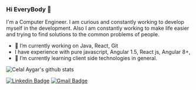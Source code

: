 ### Hi EveryBody 👋
I'm a Computer Engineer. I am curious and constantly working to develop myself in the development. Also I am constantly working to make life easier and trying to find solutions to the common problems of people.

- 🔭 I’m currently working on Java, React, Git
- I have experience with pure javascript, Angular 1.5, React js, Angular 8+,
- 🌱 I’m currently learning client side technologies in general.

![Celal Aygar's github stats](https://github-readme-stats.vercel.app/api?username=celalaygar&show_icons=true)

[![Linkedin Badge](https://img.shields.io/badge/-celalaygar-blue?style=flat-square&logo=Linkedin&logoColor=white&link=https://www.linkedin.com/in/celalaygar/)](https://www.linkedin.com/in/celalaygar/) 
[![Gmail Badge](https://img.shields.io/badge/-celal.aygar@gmail.com-c14438?style=flat-square&logo=Gmail&logoColor=white&link=mailto:celal.aygar@gmail.com)](mailto:celal.aygar@gmail.com)


